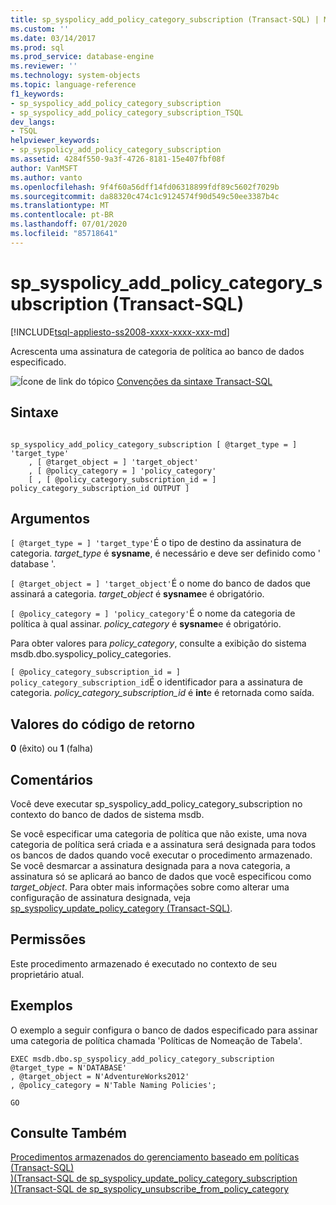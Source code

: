 ```yaml
---
title: sp_syspolicy_add_policy_category_subscription (Transact-SQL) | Microsoft Docs
ms.custom: ''
ms.date: 03/14/2017
ms.prod: sql
ms.prod_service: database-engine
ms.reviewer: ''
ms.technology: system-objects
ms.topic: language-reference
f1_keywords:
- sp_syspolicy_add_policy_category_subscription
- sp_syspolicy_add_policy_category_subscription_TSQL
dev_langs:
- TSQL
helpviewer_keywords:
- sp_syspolicy_add_policy_category_subscription
ms.assetid: 4284f550-9a3f-4726-8181-15e407fbf08f
author: VanMSFT
ms.author: vanto
ms.openlocfilehash: 9f4f60a56dff14fd06318899fdf89c5602f7029b
ms.sourcegitcommit: da88320c474c1c9124574f90d549c50ee3387b4c
ms.translationtype: MT
ms.contentlocale: pt-BR
ms.lasthandoff: 07/01/2020
ms.locfileid: "85718641"
---
```

# <a name="sp_syspolicy_add_policy_category_subscription-transact-sql"></a>sp_syspolicy_add_policy_category_subscription (Transact-SQL)
[!INCLUDE[tsql-appliesto-ss2008-xxxx-xxxx-xxx-md](../../includes/applies-to-version/sqlserver.md)]

  Acrescenta uma assinatura de categoria de política ao banco de dados especificado.  
  
 ![Ícone de link do tópico](../../database-engine/configure-windows/media/topic-link.gif "Ícone de link do tópico") [Convenções da sintaxe Transact-SQL](../../t-sql/language-elements/transact-sql-syntax-conventions-transact-sql.md)  
  
## <a name="syntax"></a>Sintaxe  
  
```  
  
sp_syspolicy_add_policy_category_subscription [ @target_type = ] 'target_type'  
    , [ @target_object = ] 'target_object'  
    , [ @policy_category = ] 'policy_category'  
    [ , [ @policy_category_subscription_id = ] policy_category_subscription_id OUTPUT ]  
```  
  
## <a name="arguments"></a>Argumentos  
`[ @target_type = ] 'target_type'`É o tipo de destino da assinatura de categoria. *target_type* é **sysname**, é necessário e deve ser definido como ' database '.  
  
`[ @target_object = ] 'target_object'`É o nome do banco de dados que assinará a categoria. *target_object* é **sysname**e é obrigatório.  
  
`[ @policy_category = ] 'policy_category'`É o nome da categoria de política à qual assinar. *policy_category* é **sysname**e é obrigatório.  
  
 Para obter valores para *policy_category*, consulte a exibição do sistema msdb.dbo.syspolicy_policy_categories.  
  
`[ @policy_category_subscription_id = ] policy_category_subscription_id`É o identificador para a assinatura de categoria. *policy_category_subscription_id* é **int**e é retornada como saída.  
  
## <a name="return-code-values"></a>Valores do código de retorno  
 **0** (êxito) ou **1** (falha)  
  
## <a name="remarks"></a>Comentários  
 Você deve executar sp_syspolicy_add_policy_category_subscription no contexto do banco de dados de sistema msdb.  
  
 Se você especificar uma categoria de política que não existe, uma nova categoria de política será criada e a assinatura será designada para todos os bancos de dados quando você executar o procedimento armazenado. Se você desmarcar a assinatura designada para a nova categoria, a assinatura só se aplicará ao banco de dados que você especificou como *target_object*. Para obter mais informações sobre como alterar uma configuração de assinatura designada, veja [sp_syspolicy_update_policy_category &#40;Transact-SQL&#41;](../../relational-databases/system-stored-procedures/sp-syspolicy-update-policy-category-transact-sql.md).  
  
## <a name="permissions"></a>Permissões  
 Este procedimento armazenado é executado no contexto de seu proprietário atual.  
  
## <a name="examples"></a>Exemplos  
 O exemplo a seguir configura o banco de dados especificado para assinar uma categoria de política chamada 'Políticas de Nomeação de Tabela'.  
  
```  
EXEC msdb.dbo.sp_syspolicy_add_policy_category_subscription @target_type = N'DATABASE'  
, @target_object = N'AdventureWorks2012'  
, @policy_category = N'Table Naming Policies';  
  
GO  
```  
  
## <a name="see-also"></a>Consulte Também  
 [Procedimentos armazenados do gerenciamento baseado em políticas &#40;Transact-SQL&#41;](../../relational-databases/system-stored-procedures/policy-based-management-stored-procedures-transact-sql.md)   
 [&#41;&#40;Transact-SQL de sp_syspolicy_update_policy_category_subscription](../../relational-databases/system-stored-procedures/sp-syspolicy-update-policy-category-subscription-transact-sql.md)   
 [&#41;&#40;Transact-SQL de sp_syspolicy_unsubscribe_from_policy_category](../../relational-databases/system-stored-procedures/sp-syspolicy-unsubscribe-from-policy-category-transact-sql.md)  
  
  
